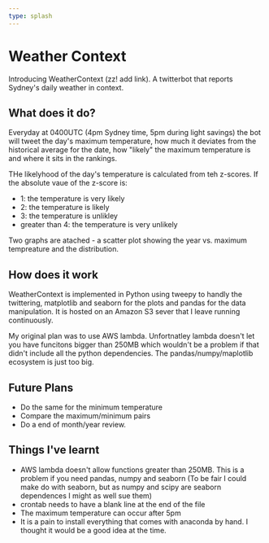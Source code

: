 ```yaml
---
type: splash
---
```

# Weather Context

<!--At Govhack 2016 (zz link!) I (and my team partner) had decided to make a twitterbot. We didn't know what this twitterbot would do, but we wanted to build one. Poking around in the code repositories I discovered that you can get all the historical weather data form the BOM (zzz link!). I like random weather trivia so my first plan was to build a twitterbot that tells you how hot or cold it has been, relative to the historical data - "Today is the 4th hottest 9th of February". In the end we couldn't do it for govhack as it didn't use enough data repositories (we made Creature Feasutres (zzz link!) instead). -->



<!--I still liked the idea so eventually I gave myself a break from some other projects and made it. The basic motivation is to put today's weather in context by comparing it to the historical data for that day. -->

<!--This bot quickly became the depressing climate change bot. Essentially every day-->





Introducing WeatherContext (zz! add link). A twitterbot that reports Sydney's daily weather in context. 

## What does it do?

Everyday at 0400UTC (4pm Sydney time, 5pm during light savings) the bot will tweet the day's maximum temperature, how much it deviates from the historical average for the date, how "likely" the maximum temperature is and where it sits in the rankings. 

THe likelyhood of the day's temperature is calculated from teh z-scores. If the absolute vaue of the z-score is:

* 1: the temperature is very likely
* 2: the temperature is likely
* 3: the temperature is unlikley
* greater than 4: the temperature is very unlikely

Two graphs are atached - a scatter plot showing the year vs. maximum tempreature and the distribution. 

## How does it work

WeatherContext is implemented in Python using tweepy to handly the twittering, matplotlib and seaborn for the plots and pandas for the data manipulation. It is hosted on an Amazon S3 sever that I leave running continuously. 

My original plan was to use AWS lambda. Unfortnatley lambda doesn't let you have funcitons bigger than 250MB which wouldn't be a problem if that didn't include all the python dependencies.  The pandas/numpy/maplotlib ecosystem is just too big.  

## Future Plans

* Do the same for the minimum temperature
* Compare the maximum/minimum pairs
* Do a end of month/year review. 



## Things I've learnt

* AWS lambda doesn't allow functions greater than 250MB. This is a problem if you need pandas, numpy and seaborn (To be fair I could make do with seaborn, but as numpy and scipy are seaborn dependences I might as well sue them)
* crontab needs to have a blank line at the end of the file
* The maximum temperature can occur after 5pm
* It is a pain to install everything that comes with anaconda by hand. I thought it would be a good idea at the time. 

